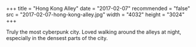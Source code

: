 +++
title = "Hong Kong Alley"
date = "2017-02-07"
recommended = "false"
src = "2017-02-07-hong-kong-alley.jpg"
width = "4032"
height = "3024"
+++

Truly the most cyberpunk city. Loved walking around the alleys at night, especially in the densest parts of the city.
